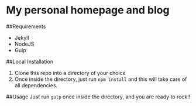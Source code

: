 # My personal homepage and blog

##Requirements
* Jekyll
* NodeJS
* Gulp

##Local Installation
1. Clone this repo into a directory of your choice
2. Once inside the directory, just run `npm install` and this will take care of all dependencies.

##Usage
Just run `gulp` once inside the directory, and you are ready to rock!!
